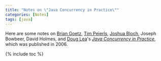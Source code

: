 ```yaml
---
title: "Notes on \"Java Concurrency in Practice\""
categories: [Notes]
tags: [java]
---
```


Here are some notes on [Brian Goetz](https://twitter.com/BrianGoetz), [Tim Peierls](https://twitter.com/tpeierls), [Joshua Bloch](https://twitter.com/joshbloch), Joseph Bowbeer, David Holmes, and [Doug Lea](http://gee.cs.oswego.edu/)'s [*Java Concurrency in Practice*](https://jcip.net/), which was published in 2006.

{% include toc %}
